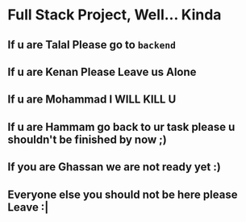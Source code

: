 # Full Stack Project, Well... Kinda



## If u are Talal Please go to `backend`



## If u are Kenan Please Leave us Alone



## If u are Mohammad I WILL KILL U 



## If u are Hammam go back to ur task please u shouldn't be finished by now ;)



## If you are Ghassan we are not ready yet :)



## Everyone else you should not be here please Leave :|

